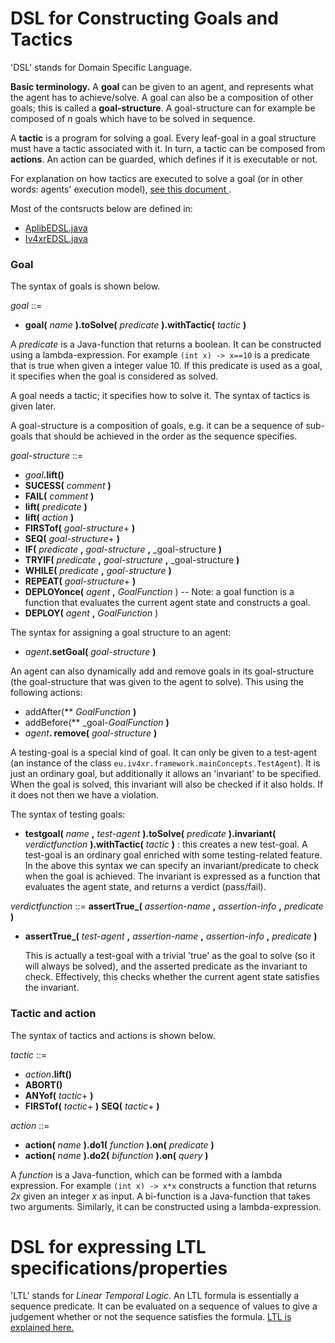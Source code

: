 # DSL for Constructing Goals and Tactics

'DSL' stands for Domain Specific Language.

**Basic terminology.** A **goal** can be given to an agent, and represents what the agent has to achieve/solve. A goal can also be a composition of other goals; this is called a **goal-structure**. A goal-structure can for example be composed of *n* goals which have to be solved in sequence.

A **tactic** is a program for solving a goal. Every leaf-goal in a goal structure must have a tactic associated with it. In turn, a tactic can be composed from **actions**. An action can be guarded, which defines if it is executable or not.

For explanation on how tactics are executed to solve a goal (or in other words: agents' execution model), [see this document ](aplibConcepts.md).

Most of the contsructs below are defined in:

  * [AplibEDSL.java](../../src/main/java/nl/uu/cs/aplib/AplibEDSL.java)
  * [Iv4xrEDSL.java](../../src/main/java/eu/iv4xr/framework/Iv4xrEDSL.java)


### Goal

The syntax of goals is shown below.

_goal_ ::=
  * **goal(** _name_ **).toSolve(** _predicate_ **).withTactic(** _tactic_ **)**

A _predicate_ is a Java-function that returns a boolean. It can be constructed using a lambda-expression. For example `(int x) -> x==10` is a predicate that is true when given a integer value 10. If this predicate is used as a goal, it specifies when the goal is considered as solved.

A goal needs a tactic; it specifies how to solve it.  The syntax of tactics is given later.

A goal-structure is a composition of goals, e.g. it can be a sequence of sub-goals that should be achieved in the order as the sequence specifies.

_goal-structure_ ::=
  * _goal_**.lift()**
  * **SUCESS(** _comment_ **)**
  * **FAIL(** _comment_ **)**
  * **lift(** _predicate_ **)**
  * **lift(** _action_ **)**
  * **FIRSTof(** _goal-structure_+ **)**
  * **SEQ(** _goal-structure_+ **)**
  * **IF(** _predicate_ **,** _goal-structure_ **,** _goal-structure **)**
  * **TRYIF(** _predicate_ **,** _goal-structure_ **,** _goal-structure **)**  
  * **WHILE(** _predicate_ **,** _goal-structure_ **)**
  * **REPEAT(** _goal-structure_+ **)**
  * **DEPLOYonce(** _agent_ **,** _GoalFunction_ )  -- Note: a goal function is a function that evaluates the current agent state and constructs a goal.
  * **DEPLOY(** _agent_ **,** _GoalFunction_ )  

The syntax for assigning a goal structure to an agent:

 * _agent_**.setGoal(** _goal-structure_ **)**

An agent can also dynamically add and remove goals in its goal-structure (the goal-structure that was given to the agent to solve). This using the following actions:

 * addAfter(** _GoalFunction_ **)**
 * addBefore(** _goal-_GoalFunction_ **)**
 * _agent_**. remove(** _goal-structure_ **)**

A testing-goal is a special kind of goal. It can only be given to a test-agent (an instance of the class `eu.iv4xr.framework.mainConcepts.TestAgent`).
It is just an ordinary goal, but additionally it allows an 'invariant' to be specified. When the goal is solved, this invariant will also be checked if it also holds. If it does not then we have a violation.

The syntax of testing goals:

 * **testgoal(** _name_ **,** _test-agent_ **).toSolve(** _predicate_ **).invariant(** _verdictfunction_ **).withTactic(** _tactic_ **)** : this creates a new test-goal. A test-goal is an ordinary goal enriched with some testing-related feature. In the above this syntax we can specify an invariant/predicate to check when the goal is achieved. The invariant is expressed as a function that evaluates the agent state, and returns a verdict (pass/fail).

  _verdictfunction_ ::= **assertTrue_(** _assertion-name_ **,** _assertion-info_ **,** _predicate_ **)**

* **assertTrue_(** _test-agent_ **,** _assertion-name_ **,** _assertion-info_ **,** _predicate_ **)**  

   This is actually a test-goal with a trivial 'true' as the goal to solve (so it will always be solved), and the asserted predicate as the invariant to check. Effectively, this checks whether the current agent state satisfies the invariant.

### Tactic and action

The syntax of tactics and actions is shown below.

_tactic_ ::=

* _action_**.lift()**
* **ABORT()**
* **ANYof(** _tactic_+ **)**
* **FIRSTof(** _tactic_+ **)**
**SEQ(** _tactic_+ **)**

_action_ ::=

* **action(** _name_ **).do1(** _function_ **).on(** _predicate_ **)**
* **action(** _name_ **).do2(** _bifunction_ **).on(** _query_ **)**

A _function_ is a Java-function, which can be formed with a lambda expression. For example `(int x) -> x*x` constructs a function that returns _2x_ given an integer _x_ as input. A bi-function is a Java-function that takes two arguments. Similarly, it can be constructed using a lambda-expression.


# DSL for expressing LTL specifications/properties

'LTL' stands for _Linear Temporal Logic_.
An LTL formula is essentially a sequence predicate. It can be evaluated on a sequence of values to give a judgement whether or not the sequence satisfies the formula. [LTL is explained here.](./LTL.md)
